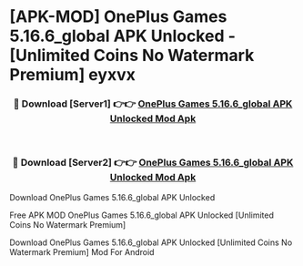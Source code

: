 # [APK-MOD] OnePlus Games 5.16.6_global APK Unlocked - [Unlimited Coins No Watermark Premium] eyxvx



<div align="center">
<h3>🔴 Download [Server1] 👉👉 <a href="https://momento.my/?title=OnePlus_Games_5.16.6_global_APK_Unlocked">OnePlus Games 5.16.6_global APK Unlocked Mod Apk</a></h3><br>

<h3>🔴 Download [Server2] 👉👉 <a href="https://momento.my/?title=OnePlus_Games_5.16.6_global_APK_Unlocked">OnePlus Games 5.16.6_global APK Unlocked Mod Apk</a></h3>
</div>



Download OnePlus Games 5.16.6_global APK Unlocked 

Free APK MOD OnePlus Games 5.16.6_global APK Unlocked [Unlimited Coins No Watermark Premium]

Download OnePlus Games 5.16.6_global APK Unlocked [Unlimited Coins No Watermark Premium] Mod For Android
